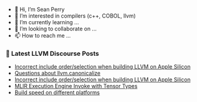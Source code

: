 - 👋 Hi, I’m Sean Perry
- 👀 I’m interested in compilers (c++, COBOL, llvm)
- 🌱 I’m currently learning ...
- 💞️ I’m looking to collaborate on ...
- 📫 How to reach me ...

<!---
s66perry/s66perry is a ✨ special ✨ repository because its `README.md` (this file) appears on your GitHub profile.
You can click the Preview link to take a look at your changes.
--->
### 📕 Latest LLVM Discourse Posts

<!-- DISCOURSE-LLVM:START -->
- [Incorrect include order/selection when building LLVM on Apple Silicon](https://discourse.llvm.org/t/incorrect-include-order-selection-when-building-llvm-on-apple-silicon/79854#post_2)
- [Questions about llvm.canonicalize](https://discourse.llvm.org/t/questions-about-llvm-canonicalize/79378?page=3#post_46)
- [Incorrect include order/selection when building LLVM on Apple Silicon](https://discourse.llvm.org/t/incorrect-include-order-selection-when-building-llvm-on-apple-silicon/79854#post_1)
- [MLIR Execution Engine Invoke with Tensor Types](https://discourse.llvm.org/t/mlir-execution-engine-invoke-with-tensor-types/79789#post_5)
- [Build speed on different platforms](https://discourse.llvm.org/t/build-speed-on-different-platforms/79846#post_5)
<!-- DISCOURSE-LLVM:END -->
